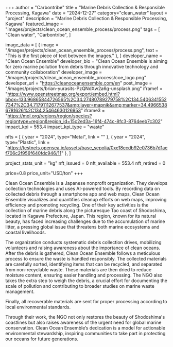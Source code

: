 +++
author = "Carbontribe"
title = "Marine Debris Collection & Responsible Processing, Kagawa"
date = "2024-12-27"
category="clean_water"
layout = "project"
description = "Marine Debris Collection & Responsible Processing, Kagawa"
featured_image = "images/projects/clean_ocean_ensemble_process/process.png"
tags = [
    "Clean water",
    "Carbontribe",
]

image_data = [
  { image = "/images/projects/clean_ocean_ensemble_process/process.png", text = "This is the first piece of text between the images." },
]
developer_name = "Clean Ocean Ensemble"
developer_bio = "Clean Ocean Ensemble is aiming for zero marine pollution from debris through innovative technology and community collaboration"
developer_image = "/images/projects/clean_ocean_ensemble_process/coe_logo.png"
developer_url = "https://cleanoceanensemble.com/en"
post_image = "/images/projects/brian-yurasits-PzQNdXw2a6g-unsplash.png"
iframe1 = "https://www.openstreetmap.org/export/embed.html?bbox=133.96865844726565%2C34.27480789279758%2C134.54063415527347%2C34.71791112677537&amp;layer=mapnik&amp;marker=34.49665386781626%2C134.25464630126953"
iframe3 = "https://mol.org/regions/region/species?regiontype=region&region_id=15c2ed3a-16f4-474c-8fc3-8764eeb7c302"
impact_kpi = 553.4
impact_kpi_type = "waste"

nfts = [
  { year = "2024", type="Metal", link = "" },
  { year = "2024", type="Plastic", link = "https://testnets.opensea.io/assets/base_sepolia/0xe18ecdb92e0736b7d1aef706c2f956f640fdc946/11" },
]

project_stats_unit = "kg"
nft_issued = 0
nft_available = 553.4
nft_retired = 0

price=0.8
price_unit="USD/ton"
+++

Clean Ocean Ensemble is a Japanese nonprofit organization. They develops collection technologies and uses AI-powered tools. By recording data on collected debris through a smartphone app and web maps,  Clean Ocean Ensemble visualizes and quantifies cleanup efforts on web maps, improving efficiency and promoting recycling. One of their key activities is the collection of marine debris along the picturesque Tao coast of Shodoshima, located in Kagawa Prefecture, Japan. This region, known for its natural beauty, has faced increasing challenges due to the accumulation of marine litter, a pressing global issue that threatens both marine ecosystems and coastal livelihoods.

The organization conducts systematic debris collection drives, mobilizing volunteers and raising awareness about the importance of clean oceans. After the debris is gathered, Clean Ocean Ensemble follows a meticulous process to ensure the waste is handled responsibly. The collected materials are carefully sorted, identifying items that can be recycled, and separated from non-recyclable waste. These materials are then dried to reduce moisture content, ensuring easier handling and processing. The NGO also takes the extra step to weigh the debris, a crucial effort for documenting the scale of pollution and contributing to broader studies on marine waste management.

Finally, all recoverable materials are sent for proper processing according to local environmental standards. 

Through their work, the NGO not only restores the beauty of Shodoshima's coastlines but also raises awareness of the urgent need for global marine conservation. Clean Ocean Ensemble’s dedication is a model for actionable environmental stewardship, inspiring communities to take part in protecting our oceans for future generations.